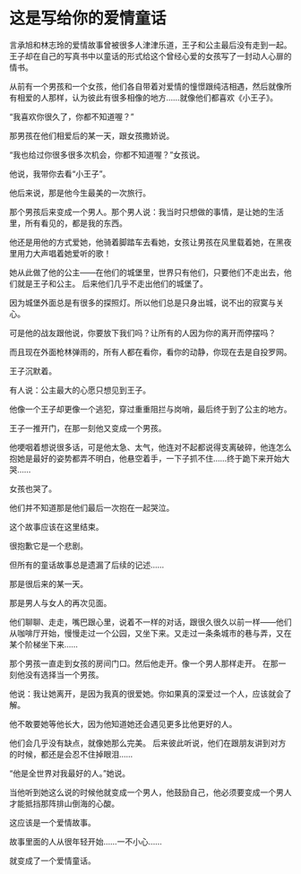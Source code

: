 # 这是写给你的爱情童话

言承旭和林志玲的爱情故事曾被很多人津津乐道，王子和公主最后没有走到一起。王子却在自己的写真书中以童话的形式给这个曾经心爱的女孩写了一封动人心扉的情书。 

从前有一个男孩和一个女孩，他们各自带着对爱情的憧憬跟纯洁相遇，然后就像所有相爱的人那样，认为彼此有很多相像的地方……就像他们都喜欢《小王子》。 

“我喜欢你很久了，你都不知道喔？” 

那男孩在他们相爱后的某一天，跟女孩撒娇说。 

“我也给过你很多很多次机会，你都不知道喔？”女孩说。 

他说，我带你去看“小王子”。 

他后来说，那是他今生最美的一次旅行。 

那个男孩后来变成一个男人。那个男人说：我当时只想做的事情，是让她的生活里，所有看见的，都是我的东西。 

他还是用他的方式爱她，他骑着脚踏车去看她，女孩让男孩在风里载着她，在黑夜里用力大声唱着她爱听的歌！ 

她从此做了他的公主——在他们的城堡里，世界只有他们，只要他们不走出去，他们就是王子和公主。 后来他们几乎不走出他们的城堡了。 

因为城堡外面总是有很多的探照灯。所以他们总是只身出城，说不出的寂寞与关心。 

可是他的战友跟他说，你要放下我们吗？让所有的人因为你的离开而停摆吗？ 

而且现在外面枪林弹雨的，所有人都在看你，看你的动静，你现在去是自投罗网。 

王子沉默着。 

有人说：公主最大的心愿只想见到王子。 

他像一个王子却更像一个逃犯，穿过重重阻拦与岗哨，最后终于到了公主的地方。 

王子一推开门，在那一刻他又变成一个男孩。 

他哽咽着想说很多话，可是他太急、太气，他连对不起都说得支离破碎，他连怎么抱她是最好的姿势都弄不明白，他悬空着手，一下子抓不住……终于跪下来开始大哭…… 

女孩也哭了。 

他们并不知道那是他们最后一次抱在一起哭泣。 

这个故事应该在这里结束。 

很抱歉它是一个悲剧。 

但所有的童话故事总是遗漏了后续的记述…… 

那是很后来的某一天。 

那是男人与女人的再次见面。 

他们聊聊、走走，嘴巴跟心里，说着不一样的对话，跟很久很久以前一样——他们从咖啡厅开始，慢慢走过一个公园，又坐下来。又走过一条条城市的巷与弄，又在某个阶梯坐下来…… 

那个男孩一直走到女孩的房间门口。然后他走开。像一个男人那样走开。 在那一刻他没有选择当一个男孩。 

他说：我让她离开，是因为我真的很爱她。你如果真的深爱过一个人，应该就会了解。 

他不敢要她等他长大，因为他知道她还会遇见更多比他更好的人。 

他们会几乎没有缺点，就像她那么完美。 后来彼此听说，他们在跟朋友讲到对方的时候，都还是会忍不住掉眼泪…… 

“他是全世界对我最好的人。”她说。 

当他听到她这么说的时候他就变成一个男人，他鼓励自己，他必须要变成一个男人才能抵挡那阵排山倒海的心酸。 

这应该是一个爱情故事。 

故事里面的人从很年轻开始……一不小心…… 

就变成了一个爱情童话。